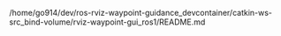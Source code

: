 /home/go914/dev/ros-rviz-waypoint-guidance_devcontainer/catkin-ws-src_bind-volume/rviz-waypoint-gui_ros1/README.md